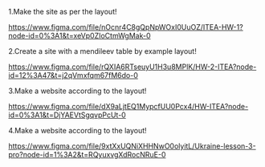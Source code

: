 1.Make the site as per the layout! 

https://www.figma.com/file/nOcnr4C8gQpNpWOxI0UuOZ/ITEA-HW-1?node-id=0%3A1&t=xeVp0ZIoCtmWgMak-0

2.Create a site with a mendileev table by example layout!

https://www.figma.com/file/rQXIA6RTseuyU1H3u8MPlK/HW-2-ITEA?node-id=12%3A47&t=j2qVmxfqm67fM6do-0

3.Make a website according to the layout!

https://www.figma.com/file/dX9aLjtEQ1MypcfUU0Pcx4/HW-ITEA?node-id=0%3A1&t=DjYAEVtSgqvpPcUt-0

4.Make a website according to the layout!

https://www.figma.com/file/9xtXxUQNiXHHNwO0olyitL/Ukraine-lesson-3-pro?node-id=1%3A2&t=RQyuxvgXdRocNRuE-0
